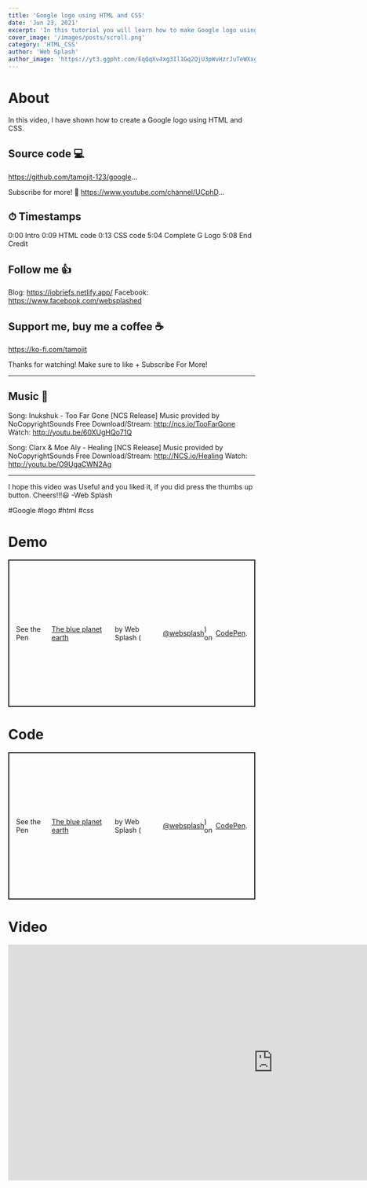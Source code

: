 ```yaml
---
title: 'Google logo using HTML and CSS'
date: 'Jun 23, 2021'
excerpt: 'In this tutorial you will learn how to make Google logo using HTML and CSS'
cover_image: '/images/posts/scroll.png'
category: 'HTML_CSS'
author: 'Web Splash'
author_image: 'https://yt3.ggpht.com/EqQqXv4xg3Il1Gq2QjU3pWvHzrJuTeWXxg400tYFQT7MW2BUYP6TdM1KE5twT-sN6rFA_RCgA6s=s88-c-k-c0x00ffffff-no-rj'
---
```


# About <a id="About"/>

In this video, I have shown how to create a Google logo using HTML and CSS.

## Source code 💻
https://github.com/tamojit-123/google...

Subscribe for more! 🔔
https://www.youtube.com/channel/UCphD...

## ⏱ Timestamps
0:00 Intro
0:09 HTML code
0:13 CSS code
5:04 Complete G Logo
5:08 End Credit

## Follow me 👍
Blog: https://iobriefs.netlify.app/
Facebook: https://www.facebook.com/websplashed

## Support me, buy me a coffee ☕️
https://ko-fi.com/tamojit

Thanks for watching!
Make sure to like + Subscribe For More!

--------------------------------------------------------------------------------------------------------------
## Music 🎵
Song: Inukshuk - Too Far Gone [NCS Release]
Music provided by NoCopyrightSounds
Free Download/Stream: http://ncs.io/TooFarGone
Watch: http://youtu.be/60XUgHQo71Q

Song: Clarx & Moe Aly - Healing [NCS Release]
Music provided by NoCopyrightSounds
Free Download/Stream: http://NCS.io/Healing
Watch: http://youtu.be/O9UgaCWN2Ag

--------------------------------------------------------------------------------------------------------------
I hope this video was Useful and you liked it, if you did press the thumbs up button.
Cheers!!!😃
-Web Splash

#Google #logo #html #css

# Demo <a id="Demo"/>

<p class="codepen" data-height="300" data-default-tab="result" data-slug-hash="PomaKEx" data-user="websplash" style="height: 300px; box-sizing: border-box; display: flex; align-items: center; justify-content: center; border: 2px solid; margin: 1em 0; padding: 1em;">
  <span>See the Pen <a href="https://codepen.io/websplash/pen/PomaKEx">
  The blue planet earth</a> by Web Splash (<a href="https://codepen.io/websplash">@websplash</a>)
  on <a href="https://codepen.io">CodePen</a>.</span>
</p>
<script async src="https://cpwebassets.codepen.io/assets/embed/ei.js"></script>

# Code <a id="Code"/>

<p class="codepen" data-height="300" data-default-tab="html" data-slug-hash="PomaKEx" data-user="websplash" style="height: 300px; box-sizing: border-box; display: flex; align-items: center; justify-content: center; border: 2px solid; margin: 1em 0; padding: 1em;">
  <span>See the Pen <a href="https://codepen.io/websplash/pen/PomaKEx">
  The blue planet earth</a> by Web Splash (<a href="https://codepen.io/websplash">@websplash</a>)
  on <a href="https://codepen.io">CodePen</a>.</span>
</p>
<script async src="https://cpwebassets.codepen.io/assets/embed/ei.js"></script>


# Video <a id="Video"/>

<iframe width="1080" height="480" src="https://www.youtube-nocookie.com/embed/4IGuZvdNp5s" title="YouTube video player" frameborder="0" allow="accelerometer; autoplay; clipboard-write; encrypted-media; gyroscope; picture-in-picture" allowfullscreen></iframe>

